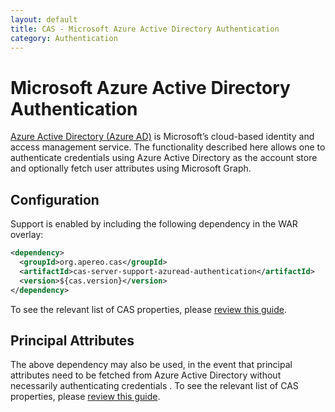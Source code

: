 ```yaml
---
layout: default
title: CAS - Microsoft Azure Active Directory Authentication
category: Authentication
---
```


# Microsoft Azure Active Directory Authentication

[Azure Active Directory (Azure AD)](https://docs.microsoft.com/en-us/azure/active-directory/fundamentals/active-directory-whatis) is Microsoft’s cloud-based identity and access management service. The functionality described here allows one to authenticate credentials using 
Azure Active Directory as the account store and optionally fetch user attributes using Microsoft Graph. 

## Configuration

Support is enabled by including the following dependency in the WAR overlay:

```xml
<dependency>
  <groupId>org.apereo.cas</groupId>
  <artifactId>cas-server-support-azuread-authentication</artifactId>
  <version>${cas.version}</version>
</dependency>
```

To see the relevant list of CAS properties, 
please [review this guide](../configuration/Configuration-Properties.html#microsoft-azure-active-directory).

## Principal Attributes

The above dependency may also be used, in the event that principal attributes need to be fetched from Azure Active Directory without 
necessarily authenticating credentials . To see the relevant list of CAS properties, please [review this guide](..configuration/Configuration-Properties.html#microsoft-azure-active-directory).
